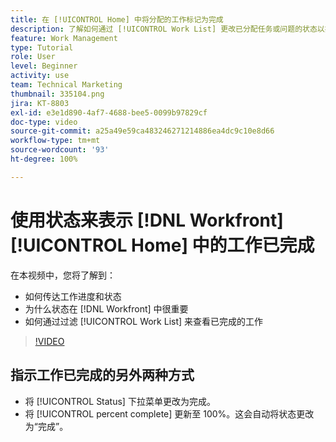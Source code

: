 ```yaml
---
title: 在 [!UICONTROL Home] 中将分配的工作标记为完成
description: 了解如何通过 [!UICONTROL Work List] 更改已分配任务或问题的状态以指示其已完成。然后过滤该列表，以仅查看已完成的工作。
feature: Work Management
type: Tutorial
role: User
level: Beginner
activity: use
team: Technical Marketing
thumbnail: 335104.png
jira: KT-8803
exl-id: e3e1d890-4af7-4688-bee5-0099b97829cf
doc-type: video
source-git-commit: a25a49e59ca483246271214886ea4dc9c10e8d66
workflow-type: tm+mt
source-wordcount: '93'
ht-degree: 100%

---
```


# 使用状态来表示 [!DNL Workfront] [!UICONTROL Home] 中的工作已完成

在本视频中，您将了解到：

* 如何传达工作进度和状态
* 为什么状态在 [!DNL  Workfront] 中很重要
* 如何通过过滤 [!UICONTROL Work List] 来查看已完成的工作

>[!VIDEO](https://video.tv.adobe.com/v/335104/?quality=12&learn=on)


## 指示工作已完成的另外两种方式

* 将 [!UICONTROL Status] 下拉菜单更改为完成。
* 将 [!UICONTROL percent complete] 更新至 100%。这会自动将状态更改为“完成”。

<!---
learn more URLs
--->
